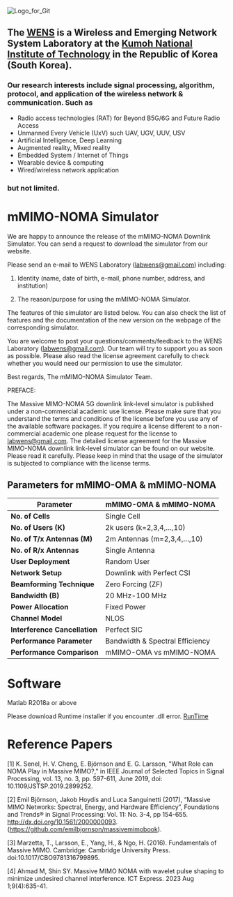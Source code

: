 ![Logo_for_Git](https://github.com/WENS-KIT/Altitude-based-Automatic-Tiling-Algorithm-for-Small-Object-Detection/assets/96454461/c66d7644-a9b7-4d77-a0db-46105f4b0aaa)

## The [WENS](https://sites.google.com/view/wenslab/home?authuser=0) is a  Wireless and Emerging Network System Laboratory at the [Kumoh National Institute of Technology](https://eng.kumoh.ac.kr/) in the Republic of Korea (South Korea). 

### Our research interests include signal processing, algorithm, protocol, and application of the wireless network & communication. Such as 
* Radio access technologies (RAT) for Beyond B5G/6G and Future Radio Access
* Unmanned Every Vehicle (UxV) such UAV, UGV, UUV, USV 
* Artificial Intelligence, Deep Learning  
* Augmented reality, Mixed reality 
* Embedded System / Internet of Things
* Wearable device & computing
* Wired/wireless network application   
### but not limited.

### <!-- Note here the introduce of the repo or docker image. -->

# mMIMO-NOMA Simulator

We are happy to announce the release of the mMIMO-NOMA Downlink Simulator.
You can send a request to download the simulator from our website. 

Please send an e-mail to WENS Laboratory (labwens@gmail.com) including:

1) Identity (name, date of birth, e-mail, phone number, address, and institution)

2) The reason/purpose for using the mMIMO-NOMA Simulator.

The features of thie simulator are listed below. You can also check the list of features and the documentation of the new version on the webpage of the corresponding simulator.

You are welcome to post your questions/comments/feedback to the WENS Laboratory (labwens@gmail.com). Our team will try to support you as soon as possible. Please also read the license agreement carefully to check whether you would need our permission to use the simulator.

Best regards,
The mMIMO-NOMA Simulator Team.

PREFACE:

The Massive MIMO-NOMA 5G downlink link-level simulator is published under a non-commercial academic use license. Please make sure that you understand the terms and conditions of the license before you use any of the available software packages. If you require a license different to a non-commercial academic one please request for the license to labwens@gmail.com. The detailed license agreement for the Massive MIMO-NOMA downlink link-level simulator can be found on our website. Please read it carefully. Please keep in mind that the usage of the simulator is subjected to compliance with the license terms.


## Parameters for mMIMO-OMA & mMIMO-NOMA

| **Parameter**                | **mMIMO-OMA & mMIMO-NOMA**          |
|------------------------------|-------------------------------------|
| **No. of Cells**             | Single Cell                         |
| **No. of Users (K)**         | 2k users (k=2,3,4,…,10)             |
| **No. of T/x Antennas (M)**  | 2m Antennas (m=2,3,4,…,10)          |
| **No. of R/x Antennas**      | Single Antenna                      |
| **User Deployment**          | Random User                         |
| **Network Setup**            | Downlink with Perfect CSI           |
| **Beamforming Technique**    | Zero Forcing (ZF)                   |
| **Bandwidth (B)**            | 20 MHz-100 MHz                      |
| **Power Allocation**         | Fixed Power                         |
| **Channel Model**            | NLOS                                |
| **Interference Cancellation**| Perfect SIC                         |
| **Performance Parameter**    | Bandwidth & Spectral Efficiency     |
| **Performance Comparison**   | mMIMO-OMA vs mMIMO-NOMA             |


# Software 
Matlab R2018a or above

Please download Runtime installer if you encounter .dll error. [RunTime](https://kr.mathworks.com/products/compiler/matlab-runtime.html)

# Reference Papers

[1] K. Senel, H. V. Cheng, E. Björnson and E. G. Larsson, "What Role can NOMA Play in Massive MIMO?," in IEEE Journal of Selected Topics in Signal Processing, vol. 13, no. 3, pp. 597-611, June 2019, doi: 10.1109/JSTSP.2019.2899252.

[2] Emil Björnson, Jakob Hoydis and Luca Sanguinetti (2017), “Massive MIMO Networks: Spectral, Energy, and Hardware Efficiency”, Foundations and Trends® in Signal Processing: Vol. 11: No. 3-4, pp 154-655. http://dx.doi.org/10.1561/2000000093. (https://github.com/emilbjornson/massivemimobook).

[3] Marzetta, T., Larsson, E., Yang, H., & Ngo, H. (2016). Fundamentals of Massive MIMO. Cambridge: Cambridge University Press. doi:10.1017/CBO9781316799895.

[4] Ahmad M, Shin SY. Massive MIMO NOMA with wavelet pulse shaping to minimize undesired channel interference. ICT Express. 2023 Aug 1;9(4):635-41.
